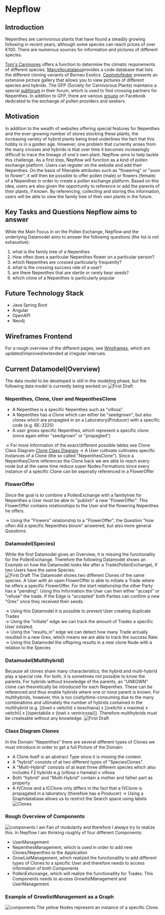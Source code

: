# Nepflow

## Introduction
Nepenthes are carnivorous plants that have found a steadily growing following in recent years, although some species can reach prices of over €100. There are numerous sources for information and pictures of different species.

[Tom's Carnivores](https://tomscarnivores.com/resources/nepenthes-interactive-guide/) offers a function to determine the climatic requirements of different species. [Marcellocatalano](https://www.marcellocatalano.com/aaa.htm)provides a code database that lists the different cloning variants of Borneo Exotics. [Cpphotofinder](https://cpphotofinder.com/Nepenthes.html)
presents an extensive picture gallery that allows you to view pictures of different species and hybrids.
The GFP (Society for Carnivorous Plants) maintains a special [subforum](https://forum.carnivoren.org/forums/forum/132-pollen/)
in their forum, which is used to find crossing partners for Nepenthes. In addition to GFP, there are various [groups](https://www.facebook.com/groups/1615538418599583?_rdr) on Facebook dedicated to the exchange of pollen providers and seekers.

## Motivation
In addition to the wealth of websites offering special features for Nepenthes and the ever-growing number of stores stocking these plants, the increasing variety of hybrid plants being bred underlines the fact that this hobby is in a golden age. However, one problem that currently arises from the many crosses and hybrids is that over time it becomes increasingly difficult to trace the lineage of one's own plant. Nepflow aims to help tackle this challenge. As a first step, Nepflow will function as a kind of pollen exchange platform. Users can register on the website and add their Nepenthes. On the basis of filterable attributes such as "flowering" or "soon to flower", it will then be possible to offer pollen (male) or flowers (female) of a Nepenthes in order to create a pollen exchange platform. Based on this idea, users are also given the opportunity to reference or add the parents of their plants, if known. By referencing, collecting and storing this information, users will be able to view the family tree of their own plants in the future.

## Key Tasks and Questions Nepflow aims to answer
While the Main Focus in on the Pollen Exchange, Nepflow and the underlying Datamodel aims to answer the following questions (the list is not exhaustive):
1. what is the family tree of a Nepenthes
2.  How often does a particular Nepenthes flower on a particular person?
3. which Nepenthes are crossed particularly frequently?
4. what is the crossing success rate of a user?
5. are there Nepenthes that are sterile or rarely bear seeds?
6. which clone of a Nepenthes is particularly popular

## Future Technology Stack
- Java Spring Boot
- Angular 
- OpenAPI
- Neo4j 

## Wireframes Frontend
For a rough overview of the different pages, see [Wireframes](https://app.moqups.com/Fi0hP5DnuFjdzxUPjcqYW32ByDKFwJDz/view/page/ae3f4a291), which are updated/improved/extended at irregular intervals.

## Current Datamodel(Overview)
The data model to be developed is still in the modeling phase, but the following data model is currently being worked on
![First Draft](https://github.com/Lavicola/Nepflow/blob/master/DatamodelOverview.png)

### Nepenthes, Clone, User and NepenthesClone
- A Nepenthes is a specific Nepenthes such as "villosa".
- A Nepenthes has a Clone which can either be "seedgrown", but also clones which are propagted in an a Laboratory(Producer) with a specific code (e.g. BE-3225)
- A user grows specific Nepenthes, which represent a specific clone (once again either "seedgrown" or "propagted") 

&rarr; For more Information of the exact/different possible lables see Clone Class Diagram [Clone Class Diagram](#class-diagram-clones)
&rarr; A User cultivate cultivates specific Instances of a Clone (the so called "NepenthesClone"). Since a NepenthesClone references the Clone back we are able to reach every node but at the same time reduce super Nodes Formations since every instance of a specific Clone can be seperatly referenced in a FlowerOffer


### FlowerOffer
Since the goal is to combine a PollenExchange with a familytree for Nepenthes a User must be able to "publish" a new "FlowerOffer". This FlowerOffer contains relationships to the User and the flowering Nepenthes he offers.

&rarr; Using the "Flowers" relationship to a "FlowerOffer", the Question "how often did a specific Nepenthes bloom" answered, but also more general Questions.


### Datamodel(Species)
While the first Datamodel gives an Overview, it is missing the functionality for the PollenExchange. Therefore the following Datamodel shows an Example on how the Datamodel looks like after a Trade(PollenExchange), if two
Users have the same Species.  
![First Draft](https://github.com/Lavicola/Nepflow/blob/master/DatamodelSpecies%20.png)
The Datamodel shows two different Clones of the same species. A User with an open FlowerOffer is able to initiate a Trade where he offers a specific FlowerOffer. For the start relationship the other Party has a "pending". Using this Information the User can then either "accept" or "refuse" the trade. If the Edge is "accepted" both Parties can confirm a new "Grex" once they received their seeds.

&rarr; Using this Datamodel it is possible to prevent User creating duplicate Trades  
&rarr; Using the "initiate" edge we can track the amount of Trades a specific User initiated.  
&rarr; Using the "results_in" edge we can detect how many Trade actually resulted in a new Grex, which means we are able to track the success Rate.  
&rarr; Using this Datamodel the offspring results in a new clone Node with a relation to the Species

### Datamodel(Multihybrid)
Because all clones share many characteristics, the hybrid and multi-hybrid play a special role. 
For both, it is sometimes not possible to know the parents. For hybrids without knowledge of the parents, an "UNKOWN" clone can theoretically be introduced for each Nepenthes. These can be referenced and thus enable hybrids where one or none parent is known.
For multihybrids, however, this is too costly/time-consuming due to the many combinations and ultimately the number of hybrids contained in the multihybrid (e.g. [(lowii x veitchii) x boschiana] x [(veitchii x maxima) x veitchii] x [(spectabilis x (lowii x ventricosa)]).
Therefore multihybrids must be createable without any knowledge. 
![First Draft](https://github.com/Lavicola/Nepflow/blob/master/DatamodelHybrid.png)



### Class Diagram Clones
In the Domain "Nepenthes" there are several different types of Clones we must introduce in order to get a full Picture of the Domain:
- A Clone itself is an abstract Type since it is missing the context.
- A "hybrid" consists of at two different types of "SpeciesClones".
- A "Multi-Hybrid" consists of at least three different species which also includes F2 hybrids e.g (villosa x hamata) x villosa
- Both "hybrid" and "Multi-Hybrid" contain a mother and father part as property
- A IVClone and a ICClone only differs in the fact that a IVClone is propagated in a laboratory (therefore has a Producer)
&rarr; Using a Graphdatabase allows us to restrict the Search space using labels
![Clones](https://github.com/Lavicola/Nepflow/blob/master/ClassDiagramClones.png)


### Rough Overview of Components
![components](https://github.com/Lavicola/Nepflow/blob/master/MainComponents.png)
I am Fan of modularity and therefore I always try to realize this.
In Nepflow I am thinking roughly of four different Components:
- UserManagement
- NepenthesManagement, which is used in order to add new Clones/Nepenthes to the Application
- GrowListManagement, which realized the functionallity to add different types of Clones to a specific User and therefore needs to access information of both Components
- PollenExhcnange, which will realize the functionallity for Trades. This Components needs to access GrowlistManagement and UserManagement.

### Example of GrowlistManagement as a Graph
![components](https://github.com/Lavicola/Nepflow/blob/master/exampleGrowlist.PNG)
The yellow Nodes represent an instance of a specific Clone.






